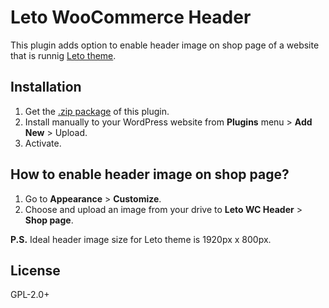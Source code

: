 # Leto WooCommerce Header
This plugin adds option to enable header image on shop page of a website that is runnig [Leto theme](https://wordpress.org/themes/leto/).

## Installation

1. Get the [.zip package](https://github.com/kharissulistiyo/leto-woocommerce-header/archive/main.zip) of this plugin.
2. Install manually to your WordPress website from **Plugins** menu > **Add New** > Upload.
3. Activate. 

## How to enable header image on shop page?

1. Go to **Appearance** > **Customize**.
2. Choose and upload an image from your drive to **Leto WC Header** > **Shop page**.

**P.S.** Ideal header image size for Leto theme is 1920px x 800px.

## License

GPL-2.0+
